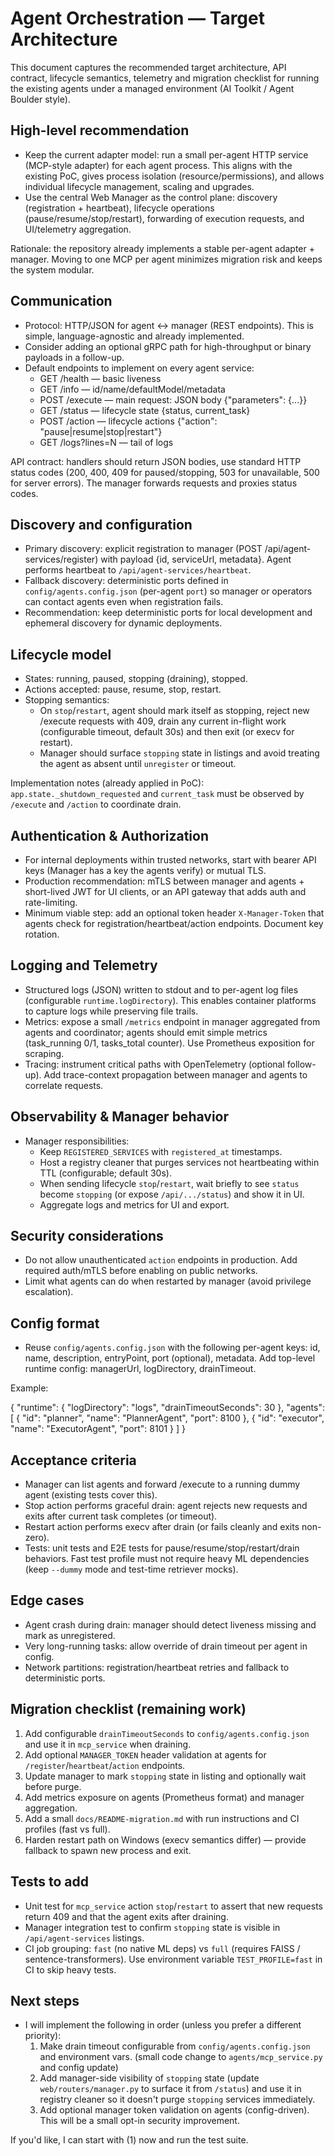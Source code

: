 # Agent Orchestration — Target Architecture

This document captures the recommended target architecture, API contract, lifecycle semantics, telemetry and migration checklist for running the existing agents under a managed environment (AI Toolkit / Agent Boulder style).

## High-level recommendation

- Keep the current adapter model: run a small per-agent HTTP service (MCP-style adapter) for each agent process. This aligns with the existing PoC, gives process isolation (resource/permissions), and allows individual lifecycle management, scaling and upgrades.
- Use the central Web Manager as the control plane: discovery (registration + heartbeat), lifecycle operations (pause/resume/stop/restart), forwarding of execution requests, and UI/telemetry aggregation.

Rationale: the repository already implements a stable per-agent adapter + manager. Moving to one MCP per agent minimizes migration risk and keeps the system modular.

## Communication

- Protocol: HTTP/JSON for agent ↔ manager (REST endpoints). This is simple, language-agnostic and already implemented.
- Consider adding an optional gRPC path for high-throughput or binary payloads in a follow-up.
- Default endpoints to implement on every agent service:
  - GET /health — basic liveness
  - GET /info — id/name/defaultModel/metadata
  - POST /execute — main request: JSON body {"parameters": {...}}
  - GET /status — lifecycle state {status, current_task}
  - POST /action — lifecycle actions {"action": "pause|resume|stop|restart"}
  - GET /logs?lines=N — tail of logs

API contract: handlers should return JSON bodies, use standard HTTP status codes (200, 400, 409 for paused/stopping, 503 for unavailable, 500 for server errors). The manager forwards requests and proxies status codes.

## Discovery and configuration

- Primary discovery: explicit registration to manager (POST /api/agent-services/register) with payload {id, serviceUrl, metadata}. Agent performs heartbeat to `/api/agent-services/heartbeat`.
- Fallback discovery: deterministic ports defined in `config/agents.config.json` (per-agent `port`) so manager or operators can contact agents even when registration fails.
- Recommendation: keep deterministic ports for local development and ephemeral discovery for dynamic deployments.

## Lifecycle model

- States: running, paused, stopping (draining), stopped.
- Actions accepted: pause, resume, stop, restart.
- Stopping semantics:
  - On `stop`/`restart`, agent should mark itself as stopping, reject new /execute requests with 409, drain any current in-flight work (configurable timeout, default 30s) and then exit (or execv for restart).
  - Manager should surface `stopping` state in listings and avoid treating the agent as absent until `unregister` or timeout.

Implementation notes (already applied in PoC): `app.state._shutdown_requested` and `current_task` must be observed by `/execute` and `/action` to coordinate drain.

## Authentication & Authorization

- For internal deployments within trusted networks, start with bearer API keys (Manager has a key the agents verify) or mutual TLS.
- Production recommendation: mTLS between manager and agents + short-lived JWT for UI clients, or an API gateway that adds auth and rate-limiting.
- Minimum viable step: add an optional token header `X-Manager-Token` that agents check for registration/heartbeat/action endpoints. Document key rotation.

## Logging and Telemetry

- Structured logs (JSON) written to stdout and to per-agent log files (configurable `runtime.logDirectory`). This enables container platforms to capture logs while preserving file trails.
- Metrics: expose a small `/metrics` endpoint in manager aggregated from agents and coordinator; agents should emit simple metrics (task_running 0/1, tasks_total counter). Use Prometheus exposition for scraping.
- Tracing: instrument critical paths with OpenTelemetry (optional follow-up). Add trace-context propagation between manager and agents to correlate requests.

## Observability & Manager behavior

- Manager responsibilities:
  - Keep `REGISTERED_SERVICES` with `registered_at` timestamps.
  - Host a registry cleaner that purges services not heartbeating within TTL (configurable; default 30s).
  - When sending lifecycle `stop`/`restart`, wait briefly to see `status` become `stopping` (or expose `/api/.../status`) and show it in UI.
  - Aggregate logs and metrics for UI and export.

## Security considerations

- Do not allow unauthenticated `action` endpoints in production. Add required auth/mTLS before enabling on public networks.
- Limit what agents can do when restarted by manager (avoid privilege escalation).

## Config format

- Reuse `config/agents.config.json` with the following per-agent keys: id, name, description, entryPoint, port (optional), metadata. Add top-level runtime config: managerUrl, logDirectory, drainTimeout.

Example:

{
  "runtime": { "logDirectory": "logs", "drainTimeoutSeconds": 30 },
  "agents": [
    { "id": "planner", "name": "PlannerAgent", "port": 8100 },
    { "id": "executor", "name": "ExecutorAgent", "port": 8101 }
  ]
}

## Acceptance criteria

- Manager can list agents and forward /execute to a running dummy agent (existing tests cover this).
- Stop action performs graceful drain: agent rejects new requests and exits after current task completes (or timeout).
- Restart action performs execv after drain (or fails cleanly and exits non-zero).
- Tests: unit tests and E2E tests for pause/resume/stop/restart/drain behaviors. Fast test profile must not require heavy ML dependencies (keep `--dummy` mode and test-time retriever mocks).

## Edge cases

- Agent crash during drain: manager should detect liveness missing and mark as unregistered.
- Very long-running tasks: allow override of drain timeout per agent in config.
- Network partitions: registration/heartbeat retries and fallback to deterministic ports.

## Migration checklist (remaining work)

1. Add configurable `drainTimeoutSeconds` to `config/agents.config.json` and use it in `mcp_service` when draining.
2. Add optional `MANAGER_TOKEN` header validation at agents for `/register`/`heartbeat`/`action` endpoints.
3. Update manager to mark `stopping` state in listing and optionally wait before purge.
4. Add metrics exposure on agents (Prometheus format) and manager aggregation.
5. Add a small `docs/README-migration.md` with run instructions and CI profiles (fast vs full).
6. Harden restart path on Windows (execv semantics differ) — provide fallback to spawn new process and exit.

## Tests to add

- Unit test for `mcp_service` action `stop`/`restart` to assert that new requests return 409 and that the agent exits after draining.
- Manager integration test to confirm `stopping` state is visible in `/api/agent-services` listings.
- CI job grouping: `fast` (no native ML deps) vs `full` (requires FAISS / sentence-transformers). Use environment variable `TEST_PROFILE=fast` in CI to skip heavy tests.

## Next steps

- I will implement the following in order (unless you prefer a different priority):
  1. Make drain timeout configurable from `config/agents.config.json` and environment vars. (small code change to `agents/mcp_service.py` and config update)
  2. Add manager-side visibility of `stopping` state (update `web/routers/manager.py` to surface it from `/status`) and use it in registry cleaner so it doesn't purge `stopping` services immediately.
  3. Add optional manager token validation on agents (config-driven). This will be a small opt-in security improvement.

If you'd like, I can start with (1) now and run the test suite.
